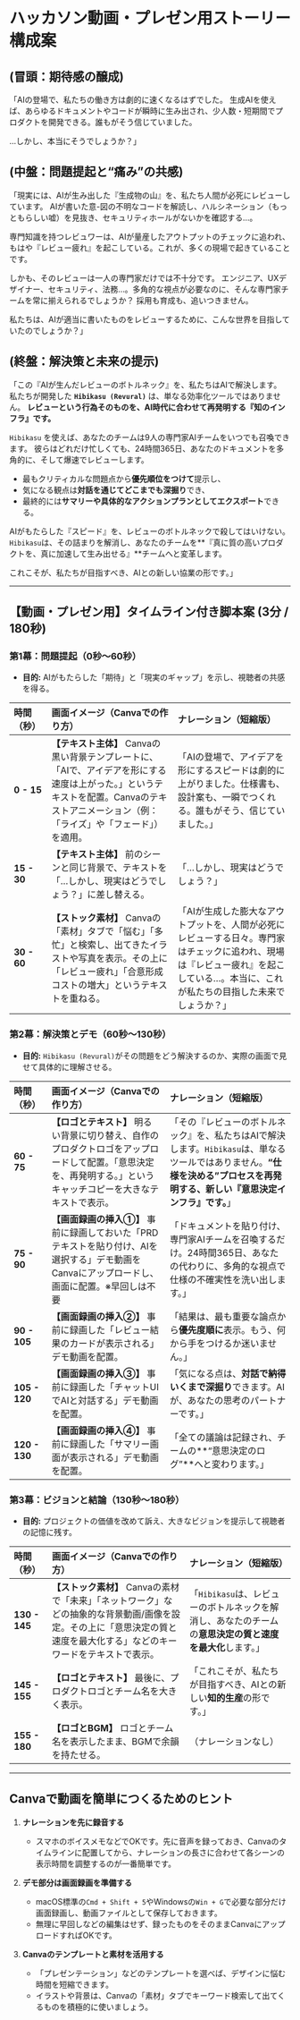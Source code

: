 # ハッカソン動画・プレゼン用ストーリー構成案

## (冒頭：期待感の醸成)

「AIの登場で、私たちの働き方は劇的に速くなるはずでした。
生成AIを使えば、あらゆるドキュメントやコードが瞬時に生み出され、少人数・短期間でプロダクトを開発できる。誰もがそう信じていました。

…しかし、本当にそうでしょうか？」

## (中盤：問題提起と“痛み”の共感)

「現実には、AIが生み出した『生成物の山』を、私たち人間が必死にレビューしています。
AIが書いた意-図の不明なコードを解読し、ハルシネーション（もっともらしい嘘）を見抜き、セキュリティホールがないかを確認する…。

専門知識を持つレビュワーは、AIが量産したアウトプットのチェックに追われ、もはや『レビュー疲れ』を起こしている。これが、多くの現場で起きていることです。

しかも、そのレビューは一人の専門家だけでは不十分です。
エンジニア、UXデザイナー、セキュリティ、法務…。多角的な視点が必要なのに、そんな専門家チームを常に揃えられるでしょうか？ 採用も育成も、追いつきません。

私たちは、AIが適当に書いたものをレビューするために、こんな世界を目指していたのでしょうか？」

## (終盤：解決策と未来の提示)

「この『AIが生んだレビューのボトルネック』を、私たちはAIで解決します。
私たちが開発した **`Hibikasu (Revural)`** は、単なる効率化ツールではありません。
**レビューという行為そのものを、AI時代に合わせて再発明する『知のインフラ』です。**

`Hibikasu` を使えば、あなたのチームは9人の専門家AIチームをいつでも召喚できます。
彼らはどれだけ忙しくても、24時間365日、あなたのドキュメントを多角的に、そして爆速でレビューします。

-   最もクリティカルな問題点から**優先順位をつけて**提示し、
-   気になる観点は**対話を通じてどこまでも深掘り**でき、
-   最終的には**サマリーや具体的なアクションプランとしてエクスポート**できる。

AIがもたらした『スピード』を、レビューのボトルネックで殺してはいけない。
`Hibikasu`は、その詰まりを解消し、あなたのチームを**『真に質の高いプロダクトを、真に加速して生み出せる』**チームへと変革します。

これこそが、私たちが目指すべき、AIとの新しい協業の形です。」

---

## 【動画・プレゼン用】タイムライン付き脚本案 (3分 / 180秒)

### 第1幕：問題提起（0秒〜60秒）

-   **目的:** AIがもたらした「期待」と「現実のギャップ」を示し、視聴者の共感を得る。

| 時間（秒） | 画面イメージ（Canvaでの作り方）                                                                                                 | ナレーション（短縮版）                                                                                                                                                             |
| :--- | :----------------------------------------------------------------------------------------------------------- | :--------------------------------------------------------------------------------------------------------------------------------------------------------------------------------------------------------------------------------------------------------------- |
| **0 - 15** | **【テキスト主体】** Canvaの黒い背景テンプレートに、「AIで、アイデアを形にする速度は上がった。」というテキストを配置。Canvaのテキストアニメーション（例：「ライズ」や「フェード」）を適用。 | 「AIの登場で、アイデアを形にするスピードは劇的に上がりました。仕様書も、設計案も、一瞬でつくれる。誰もがそう、信じていました。」                                                         |
| **15 - 30** | **【テキスト主体】** 前のシーンと同じ背景で、テキストを「…しかし、現実はどうでしょう？」に差し替える。                                                 | 「…しかし、現実はどうでしょう？」                                                                                                                                               |
| **30 - 60** | **【ストック素材】** Canvaの「素材」タブで「悩む」「多忙」と検索し、出てきたイラストや写真を表示。その上に「レビュー疲れ」「合意形成コストの増大」というテキストを重ねる。 | 「AIが生成した膨大なアウトプットを、人間が必死にレビューする日々。専門家はチェックに追われ、現場は『レビュー疲れ』を起こしている…。本当に、これが私たちの目指した未来でしょうか？」 |

### 第2幕：解決策とデモ（60秒〜130秒）

-   **目的:** `Hibikasu (Revural)`がその問題をどう解決するのか、実際の画面で見せて具体的に理解させる。

| 時間（秒） | 画面イメージ（Canvaでの作り方） | ナレーション（短縮版） |
| :--- | :--- | :--- |
| **60 - 75** | **【ロゴとテキスト】** 明るい背景に切り替え、自作のプロダクトロゴをアップロードして配置。「意思決定を、再発明する。」というキャッチコピーを大きなテキストで表示。 | 「その『レビューのボトルネック』を、私たちはAIで解決します。`Hibikasu`は、単なるツールではありません。**“仕様を決める”プロセスを再発明する、新しい『意思決定インフラ』です。**」 |
| **75 - 90** | **【画面録画の挿入①】** 事前に録画しておいた「PRDテキストを貼り付け、AIを選択する」デモ動画をCanvaにアップロードし、画面に配置。※早回しは不要 | 「ドキュメントを貼り付け、専門家AIチームを召喚するだけ。24時間365日、あなたの代わりに、多角的な視点で仕様の不確実性を洗い出します。」 |
| **90 - 105** | **【画面録画の挿入②】** 事前に録画した「レビュー結果のカードが表示される」デモ動画を配置。 | 「結果は、最も重要な論点から**優先度順に**表示。もう、何から手をつけるか迷いません。」 |
| **105 - 120**| **【画面録画の挿入③】** 事前に録画した「チャットUIでAIと対話する」デモ動画を配置。 | 「気になる点は、**対話で納得いくまで深掘り**できます。AIが、あなたの思考のパートナーです。」 |
| **120 - 130**| **【画面録画の挿入④】** 事前に録画した「サマリー画面が表示される」デモ動画を配置。 | 「全ての議論は記録され、チームの**“意思決定のログ”**へと変わります。」 |

### 第3幕：ビジョンと結論（130秒〜180秒）

-   **目的:** プロジェクトの価値を改めて訴え、大きなビジョンを提示して視聴者の記憶に残す。

| 時間（秒） | 画面イメージ（Canvaでの作り方） | ナレーション（短縮版） |
| :--- | :--- | :--- |
| **130 - 145**| **【ストック素材】** Canvaの素材で「未来」「ネットワーク」などの抽象的な背景動画/画像を設定。その上に「意思決定の質と速度を最大化する」などのキーワードをテキストで表示。 | 「`Hibikasu`は、レビューのボトルネックを解消し、あなたのチームの**意思決定の質と速度を最大化**します。」 |
| **145 - 155**| **【ロゴとテキスト】** 最後に、プロダクトロゴとチーム名を大きく表示。 | 「これこそが、私たちが目指すべき、AIとの新しい**知的生産**の形です。」 |
| **155 - 180**| **【ロゴとBGM】** ロゴとチーム名を表示したまま、BGMで余韻を持たせる。 | （ナレーションなし） |

---

## Canvaで動画を簡単につくるためのヒント

1.  **ナレーションを先に録音する**
    -   スマホのボイスメモなどでOKです。先に音声を録っておき、Canvaのタイムラインに配置してから、ナレーションの長さに合わせて各シーンの表示時間を調整するのが一番簡単です。

2.  **デモ部分は画面録画を準備する**
    -   macOS標準の`Cmd + Shift + 5`やWindowsの`Win + G`で必要な部分だけ画面録画し、動画ファイルとして保存しておきます。
    -   無理に早回しなどの編集はせず、録ったものをそのままCanvaにアップロードすればOKです。

3.  **Canvaのテンプレートと素材を活用する**
    -   「プレゼンテーション」などのテンプレートを選べば、デザインに悩む時間を短縮できます。
    -   イラストや背景は、Canvaの「素材」タブでキーワード検索して出てくるものを積極的に使いましょう。
